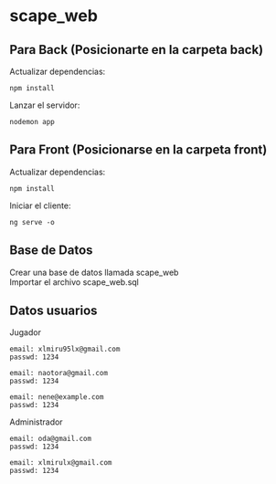 # scape_web
## Para Back (Posicionarte en la carpeta back)

Actualizar dependencias:

    npm install
    
Lanzar el servidor:

    nodemon app
    
## Para Front (Posicionarse en la carpeta front)

Actualizar dependencias:

    npm install

Iniciar el cliente:

    ng serve -o

## Base de Datos
Crear una base de datos llamada scape_web <br>
Importar el archivo scape_web.sql <br>

## Datos usuarios

Jugador

    email: xlmiru95lx@gmail.com
    passwd: 1234

    email: naotora@gmail.com
    passwd: 1234

    email: nene@example.com
    passwd: 1234

    
Administrador

    email: oda@gmail.com
    passwd: 1234

    email: xlmirulx@gmail.com
    passwd: 1234

